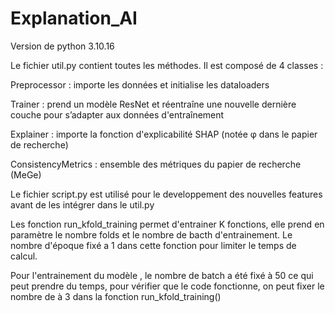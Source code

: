 # Explanation_AI

Version de python 3.10.16

Le fichier util.py contient toutes les méthodes.
Il est composé de 4 classes :

Preprocessor : importe les données et initialise les dataloaders

Trainer : prend un modèle ResNet et réentraîne une nouvelle dernière couche pour s’adapter aux données d'entraînement

Explainer : importe la fonction d'explicabilité SHAP (notée φ dans le papier de recherche)

ConsistencyMetrics : ensemble des métriques du papier de recherche (MeGe)

Le fichier script.py est utilisé pour le developpement des nouvelles features avant de les intégrer dans le util.py

Les fonction run_kfold_training permet d'entrainer K fonctions, elle prend en paramètre le nombre folds et le nombre de bacth d'entrainement. Le nombre d'époque
fixé a 1 dans cette fonction pour limiter le temps de calcul. 

Pour l'entrainement du modèle , le nombre de batch a été fixé à 50 ce qui peut prendre du temps, pour vérifier que le code fonctionne, on peut fixer le nombre de à 3 dans la fonction run_kfold_training()

